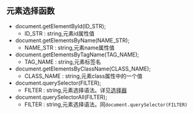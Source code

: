 ## 元素选择函数
* document.getElementById(ID_STR);
    * ID_STR : string,元素id属性值
* document.getElementsByName(NAME_STR);
    * NAME_STR : string,元素name属性值
* document.getElementsByTagName(TAG_NAME);
    * TAG_NAME : string,元素标签名
* document.getElementsByClassName(CLASS_NAME);
    * CLASS_NAME : string,元素class属性中的一个值
* document.querySelector(FILTER);
    * FILTER : string,元素选择语法。详见[选择器](../../css/文档/选择器)
* document.querySelectorAll(FILTER);
    * FILTER : string,元素选择语法。同`document.querySelector(FILTER)`